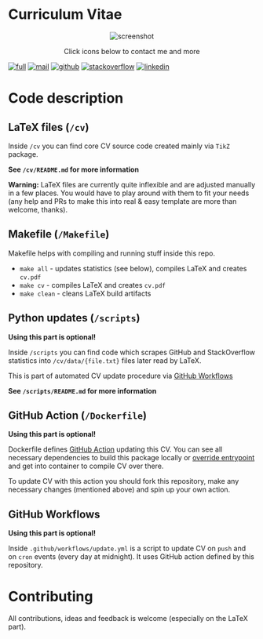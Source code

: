 # Curriculum Vitae

<p align=center>
<img alt="screenshot" src="https://user-images.githubusercontent.com/20703378/107883698-ae469600-6ef0-11eb-92f5-828e02306881.png">
</p>
<p align=center>
  Click icons below to contact me and more
</p>

[![full](https://img.shields.io/badge/-FULL&nbsp;CV&nbsp;+&nbsp;DOWNLOAD-43a047?style=for-the-badge)](https://github.com/szymonmaszke/CV/blob/master/cv.pdf)
[![mail](https://img.shields.io/badge/-MAIL&nbsp;ME-DB4437?style=for-the-badge)](mailto:work@maszke.co)
[![github](https://img.shields.io/badge/-GITHUB-333333?style=for-the-badge)](https://github.com/szymonmaszke)
[![stackoverflow](https://img.shields.io/badge/-STACKOVERFLOW-F48024?style=for-the-badge)](https://stackoverflow.com/users/10886420/szymon-maszke?tab=profile)
[![linkedin](https://img.shields.io/badge/-LINKEDIN-0072b1?style=for-the-badge)](https://www.linkedin.com/in/szymonmaszke/)


# Code description

## LaTeX files (`/cv`)

Inside `/cv` you can find core CV source code created mainly via `TikZ` package.

__See `/cv/README.md` for more information__

__Warning:__ LaTeX files are currently quite inflexible and are adjusted manually in
a few places. You would have to play around with them to fit your needs (any help and PRs
to make this into real & easy template are more than welcome, thanks).

## Makefile (`/Makefile`)

Makefile helps with compiling and running stuff inside this repo.
- `make all` - updates statistics (see below), compiles LaTeX and creates `cv.pdf`
- `make cv` - compiles LaTeX and creates `cv.pdf`
- `make clean` - cleans LaTeX build artifacts

## Python updates (`/scripts`)

__Using this part is optional!__

Inside `/scripts` you can find code which scrapes GitHub and StackOverflow statistics
into `/cv/data/{file.txt}` files later read by LaTeX.

This is part of automated CV update procedure via
[GitHub Workflows](https://docs.github.com/en/free-pro-team@latest/actions/reference/workflow-syntax-for-github-actions)

__See `/scripts/README.md` for more information__

## GitHub Action (`/Dockerfile`)

__Using this part is optional!__

Dockerfile defines [GitHub Action](https://github.com/features/actions) updating
this CV. You can see all necessary dependencies to build this package locally
or [override entrypoint](https://docs.docker.com/engine/reference/run/#entrypoint-default-command-to-execute-at-runtime)
and get into container to compile CV over there.

To update CV with this action you should fork this repository, make any necessary changes
(mentioned above) and spin up your own action.

## GitHub Workflows

__Using this part is optional!__

Inside `.github/workflows/update.yml` is a script to update CV on `push` and on `cron` events
(every day at midnight). It uses GitHub action defined by this repository.

# Contributing

All contributions, ideas and feedback is welcome (especially on the LaTeX part).
